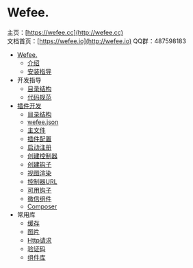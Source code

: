 # Wefee.

主页：[https://wefee.cc](http://wefee.cc)  
文档首页：[https://wefee.io](http://wefee.io)
QQ群：487598183

* [Wefee.](README.md)
    * [介绍](introduction/introduction.md)
    * [安装指导](getting-started/install-guide.md)
* 开发指导
    * [目录结构](dev/dir-structure.md)
    * [代码规范](dev/code-style.md)
* [插件开发](.md)
    * [目录结构](addons/dir-struct.md)
    * [wefee.json](addons/wefee-json-struct.md)
    * [主文件](addons/adddo-main-file.md)
    * [插件配置](addons/addons-config.md)
    * [启动注册](addons/bootstrap-register.md)
    * [创建控制器](addons/create-controller.md)
    * [创建钩子](addons/model-hook-struct.md)
    * [视图渲染](addons/display-views.md)
    * [控制器URL](addons/gen-addons-url.md)
    * [可用钩子](addons/hook-intro.md)
    * [微信组件](addons/use-easywechat.md)
    * [Composer](addons/use-composer.md)
* 常用库
    * [缓存](library/cache-library.md)
    * [图片](library/image-library.md)
    * [Http请求](library/http-request.md)
    * [验证码](library/captcha-library.md)
    * [组件库](library/form-components.md)

